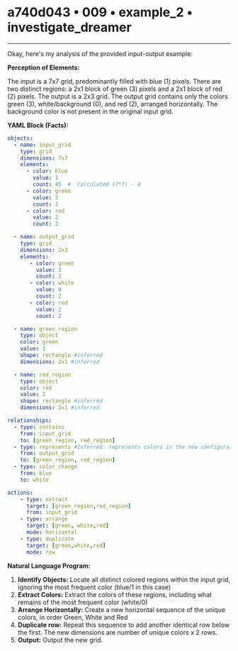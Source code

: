 # a740d043 • 009 • example_2 • investigate_dreamer

---
Okay, here's my analysis of the provided input-output example:

**Perception of Elements:**

The input is a 7x7 grid, predominantly filled with blue (1) pixels.  There are two distinct regions: a 2x1 block of green (3) pixels and a 2x1 block of red (2) pixels. The output is a 2x3 grid. The output grid contains only the colors green (3), white/background (0), and red (2), arranged horizontally. The background color is not present in the original input grid.

**YAML Block (Facts):**



```yaml
objects:
  - name: input_grid
    type: grid
    dimensions: 7x7
    elements:
      - color: blue
        value: 1
        count: 45  #  Calculated (7*7) - 4
      - color: green
        value: 3
        count: 2
      - color: red
        value: 2
        count: 2

  - name: output_grid
    type: grid
    dimensions: 2x3
    elements:
       - color: green
         value: 3
         count: 2
       - color: white
         value: 0
         count: 2
       - color: red
         value: 2
         count: 2

  - name: green_region
    type: object
    color: green
    value: 3
    shape: rectangle #inferred
    dimensions: 2x1 #inferred

  - name: red_region
    type: object
    color: red
    value: 2
    shape: rectangle #inferred
    dimensions: 2x1 #inferred

relationships:
  - type: contains
    from: input_grid
    to: [green_region, red_region]
  - type: represents #Inferred. represents colors in the new configuration
    from: output_grid
    to: [green_region, red_region]
  - type: color_change
    from: blue
    to: white

actions:
    - type: extract
      target: [green_region,red_region]
      from: input_grid
    - type: arrange
      target: [green, white,red]
      mode: horizontal
    - type: duplicate
      target: [green,white,red]
      mode: row
```



**Natural Language Program:**

1.  **Identify Objects:** Locate all distinct colored regions within the input grid, ignoring the most frequent color (blue/1 in this case)
2.  **Extract Colors:**  Extract the colors of these regions, including what remains of the most frequent color (white/0)
3.  **Arrange Horizontally:** Create a new horizontal sequence of the unique colors, in order Green, White and Red
4.  **Duplicate row:** Repeat this sequence to add another identical row below the first. The new dimensions are number of unique colors x 2 rows.
5. **Output:** Output the new grid.

